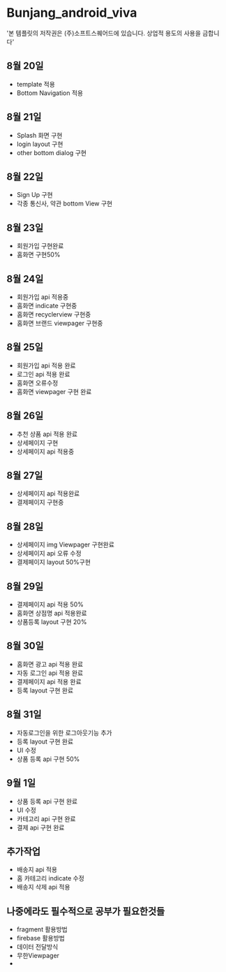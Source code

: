 # Bunjang_android_viva

'본 템플릿의 저작권은 (주)소프트스퀘어드에 있습니다. 상업적 용도의 사용을 금합니다'

## 8월 20일
- template 적용
- Bottom Navigation 적용

## 8월 21일
- Splash 화면 구현
- login layout 구현
- other bottom dialog 구현

## 8월 22일
- Sign Up 구현
- 각종 통신사, 약관 bottom View 구현

## 8월 23일
- 회원가입 구현완료
- 홈화면 구현50%

## 8월 24일
- 회원가입 api 적용중
- 홈화면 indicate 구현중
- 홈화면 recyclerview 구현중
- 홈화면 브랜드 viewpager 구현중

## 8월 25일
- 회원가입 api 적용 완료
- 로그인 api 적용 완료
- 홈화면 오류수정
- 홈화면 viewpager 구현 완료

## 8월 26일
- 추천 상품 api 적용 완료
- 상세페이지 구현
- 상세페이지 api 적용중

## 8월 27일
- 상세페이지 api 적용완료
- 결제페이지 구현중

## 8월 28일
- 상세페이지 img Viewpager 구현완료
- 상세페이지 api 오류 수정
- 결제페이지 layout 50%구현

## 8월 29일
- 결제페이지 api 적용 50%
- 홈화면 상점명 api 적용완료
- 상품등록 layout 구현 20%

## 8월 30일
- 홈화면 광고 api 적용 완료
- 자동 로그인 api 적용 완료
- 결제페이지 api 적용 완료
- 등록 layout 구현 완료

## 8월 31일
- 자동로그인을 위한 로그아웃기능 추가
- 등록 layout 구현 완료
- UI 수정
- 상품 등록 api 구현 50%

## 9월 1일
- 상품 등록 api 구현 완료
- UI 수정
- 카테고리 api 구현 완료
- 결제 api 구현 완료

## 추가작업
- 배송지 api 적용
- 홈 카테고리 indicate 수정
- 배송지 삭제 api 적용

## 나중에라도 필수적으로 공부가 필요한것들
- fragment 활용방법
- firebase 활용방법
- 데이터 전달방식
- 무한Viewpager
- 